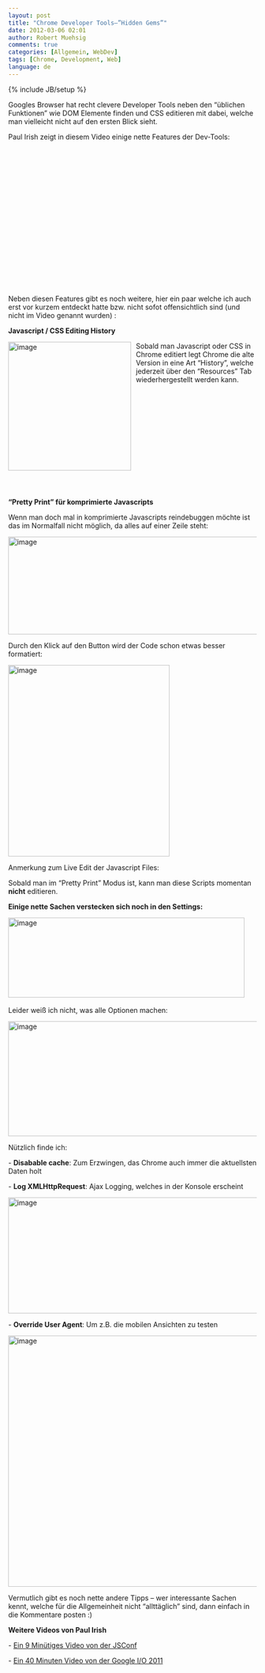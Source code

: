 ```yaml
---
layout: post
title: "Chrome Developer Tools–”Hidden Gems”"
date: 2012-03-06 02:01
author: Robert Muehsig
comments: true
categories: [Allgemein, WebDev]
tags: [Chrome, Development, Web]
language: de
---
```

{% include JB/setup %}
<p>Googles Browser hat recht clevere Developer Tools neben den “üblichen Funktionen” wie DOM Elemente finden und CSS editieren mit dabei, welche man vielleicht nicht auf den ersten Blick sieht.</p> <p>Paul Irish zeigt in diesem Video einige nette Features der Dev-Tools:</p> <div style="padding-bottom: 0px; margin: 0px; padding-left: 0px; padding-right: 0px; display: inline; float: none; padding-top: 0px" id="scid:5737277B-5D6D-4f48-ABFC-DD9C333F4C5D:4d5ae8cf-66a5-4ccc-bc96-b7254b8487b6" class="wlWriterEditableSmartContent"><div><object width="448" height="252"><param name="movie" value="http://www.youtube.com/v/nOEw9iiopwI?hl=en&amp;hd=1"></param><embed src="http://www.youtube.com/v/nOEw9iiopwI?hl=en&amp;hd=1" type="application/x-shockwave-flash" width="448" height="252"></embed></object></div></div> <p>&nbsp;</p> <p>Neben diesen Features gibt es noch weitere, hier ein paar welche ich auch erst vor kurzem entdeckt hatte bzw. nicht sofot offensichtlich sind (und nicht im Video genannt wurden) :</p> <p><strong>Javascript / CSS Editing History</strong></p> <p><a href="{{BASE_PATH}}/assets/wp-images-de/image1460.png"><img style="background-image: none; border-bottom: 0px; border-left: 0px; margin: 0px 10px 0px 0px; padding-left: 0px; padding-right: 0px; display: inline; float: left; border-top: 0px; border-right: 0px; padding-top: 0px" title="image" border="0" alt="image" align="left" src="{{BASE_PATH}}/assets/wp-images-de/image_thumb634.png" width="249" height="261"></a>Sobald man Javascript oder CSS in Chrome editiert legt Chrome die alte Version in eine Art “History”, welche jederzeit über den “Resources” Tab wiederhergestellt werden kann.</p> <p>&nbsp;</p> <p>&nbsp;</p>   <p>&nbsp;</p> <p>&nbsp;</p> <p>&nbsp;</p> <p>&nbsp;</p> <p>&nbsp;</p> <p><strong>“Pretty Print” für komprimierte Javascripts</strong></p> <p>Wenn man doch mal in komprimierte Javascripts reindebuggen möchte ist das im Normalfall nicht möglich, da alles auf einer Zeile steht:</p> <p><a href="{{BASE_PATH}}/assets/wp-images-de/image1461.png"><img style="background-image: none; border-bottom: 0px; border-left: 0px; padding-left: 0px; padding-right: 0px; display: inline; border-top: 0px; border-right: 0px; padding-top: 0px" title="image" border="0" alt="image" src="{{BASE_PATH}}/assets/wp-images-de/image_thumb635.png" width="580" height="198"></a></p> <p>Durch den Klick auf den Button wird der Code schon etwas besser formatiert:</p> <p><a href="{{BASE_PATH}}/assets/wp-images-de/image1462.png"><img style="background-image: none; border-bottom: 0px; border-left: 0px; padding-left: 0px; padding-right: 0px; display: inline; border-top: 0px; border-right: 0px; padding-top: 0px" title="image" border="0" alt="image" src="{{BASE_PATH}}/assets/wp-images-de/image_thumb636.png" width="327" height="388"></a></p> <p>Anmerkung zum Live Edit der Javascript Files:</p> <p>Sobald man im “Pretty Print” Modus ist, kann man diese Scripts momentan <strong>nicht</strong> editieren.</p> <p><strong>Einige nette Sachen verstecken sich noch in den Settings:</strong></p> <p><a href="{{BASE_PATH}}/assets/wp-images-de/image1463.png"><img style="background-image: none; border-bottom: 0px; border-left: 0px; padding-left: 0px; padding-right: 0px; display: inline; border-top: 0px; border-right: 0px; padding-top: 0px" title="image" border="0" alt="image" src="{{BASE_PATH}}/assets/wp-images-de/image_thumb637.png" width="479" height="162"></a>&nbsp;</p> <p>Leider weiß ich nicht, was alle Optionen machen:</p> <p><a href="{{BASE_PATH}}/assets/wp-images-de/image1464.png"><img style="background-image: none; border-bottom: 0px; border-left: 0px; padding-left: 0px; padding-right: 0px; display: inline; border-top: 0px; border-right: 0px; padding-top: 0px" title="image" border="0" alt="image" src="{{BASE_PATH}}/assets/wp-images-de/image_thumb638.png" width="576" height="233"></a></p> <p>Nützlich finde ich: </p> <p>- <strong>Disabable cache</strong>: Zum Erzwingen, das Chrome auch immer die aktuellsten Daten holt</p> <p>- <strong>Log XMLHttpRequest</strong>: Ajax Logging, welches in der Konsole erscheint</p> <p><a href="{{BASE_PATH}}/assets/wp-images-de/image1465.png"><img style="background-image: none; border-bottom: 0px; border-left: 0px; padding-left: 0px; padding-right: 0px; display: inline; border-top: 0px; border-right: 0px; padding-top: 0px" title="image" border="0" alt="image" src="{{BASE_PATH}}/assets/wp-images-de/image_thumb639.png" width="576" height="235"></a></p> <p>- <strong>Override User Agent</strong>: Um z.B. die mobilen Ansichten zu testen</p> <p><a href="{{BASE_PATH}}/assets/wp-images-de/image1466.png"><img style="background-image: none; border-bottom: 0px; border-left: 0px; padding-left: 0px; padding-right: 0px; display: inline; border-top: 0px; border-right: 0px; padding-top: 0px" title="image" border="0" alt="image" src="{{BASE_PATH}}/assets/wp-images-de/image_thumb640.png" width="511" height="509"></a></p> <p>Vermutlich gibt es noch nette andere Tipps – wer interessante Sachen kennt, welche für die Allgemeinheit nicht “allttäglich” sind, dann einfach in die Kommentare posten :)</p> <p><strong>Weitere Videos von Paul Irish</strong></p> <p>- <a href="http://blip.tv/jsconf/jsconf2011-paul-irish-5382827">Ein 9 Minütiges Video von der JSConf</a></p> <p>- <a href="http://paulirish.com/2011/a-re-introduction-to-the-chrome-developer-tools/">Ein 40 Minuten Video von der Google I/O 2011</a></p>
